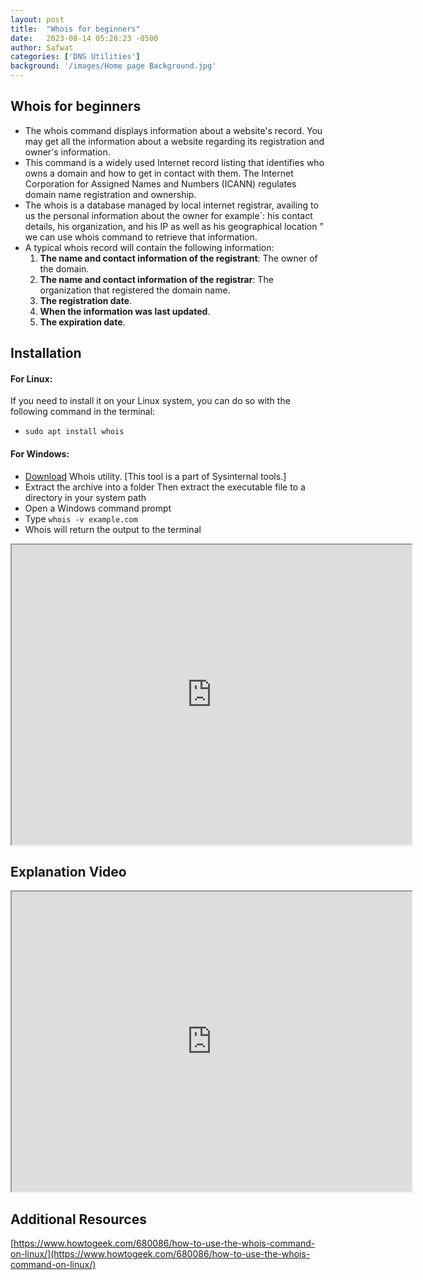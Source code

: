 ```yaml
---
layout: post
title:  "Whois for beginners"
date:   2023-08-14 05:28:23 -0500
author: Safwat
categories: ['DNS Utilities']
background: '/images/Home page Background.jpg'
---
```

## Whois for beginners
- The whois command displays information about a website's record. You may get all the information about a website regarding its registration and owner's information.
- This command is a widely used Internet record listing that identifies who owns a domain and how to get in contact with them. The Internet Corporation for Assigned Names and Numbers (ICANN) regulates domain name registration and ownership.
- The whois is a database managed by local internet registrar, availing to us the personal information about the owner for example`: his contact details, his organization, and his IP as well as his geographical location ” we can use whois command to retrieve that information. 
- A typical whois record will contain the following information:
    1. **The name and contact information of the registrant**: The owner of the domain.
    2. **The name and contact information of the registrar**: The organization that registered the domain name.
    3. **The registration date**.
    4. **When the information was last updated**.
    5. **The expiration date**.

## Installation
#### For Linux:
If you need to install it on your Linux system, you can do so with the following command in the terminal:
- `sudo apt install whois`

#### For Windows:
- [Download](https://download.sysinternals.com/files/WhoIs.zip) Whois utility. [This tool is a part of Sysinternal tools.]
- Extract the archive into a folder
Then extract the executable file to a directory in your system path
- Open a Windows command prompt
- Type `whois -v example.com`
- Whois will return the output to the terminal

<iframe src="https://drive.google.com/file/d/1yFTB3Eas0V1PNNhcSpFGWmY_HMf9IRBt/preview" width="640" height="480" allow="autoplay"></iframe>

## Explanation Video

<iframe src="https://drive.google.com/file/d/1fZFon9Z1ClbJ0nyWzO8f1ifpbfm310RQ/preview" width="640" height="480" allow="autoplay"></iframe>

## Additional Resources
[https://www.howtogeek.com/680086/how-to-use-the-whois-command-on-linux/](https://www.howtogeek.com/680086/how-to-use-the-whois-command-on-linux/)



